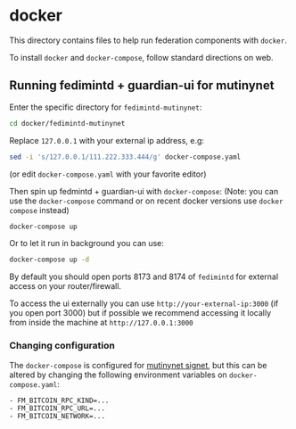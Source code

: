 # docker

This directory contains files to help run federation components with `docker`.

To install `docker` and `docker-compose`, follow standard directions on web.

## Running fedimintd + guardian-ui for mutinynet

Enter the specific directory for `fedimintd-mutinynet`:

```bash
cd docker/fedimintd-mutinynet
```

Replace `127.0.0.1` with your external ip address, e.g:

```bash
sed -i 's/127.0.0.1/111.222.333.444/g' docker-compose.yaml
```

(or edit `docker-compose.yaml` with your favorite editor)

Then spin up fedmintd + guardian-ui with `docker-compose`:
(Note: you can use the `docker-compose` command or on recent docker versions use `docker compose` instead)

```bash
docker-compose up
```

Or to let it run in background you can use:

```bash
docker-compose up -d
```

By default you should open ports 8173 and 8174 of `fedimintd` for external access on your router/firewall.

To access the ui externally you can use `http://your-external-ip:3000` (if you open port 3000) but if possible we recommend accessing it locally from inside the machine at `http://127.0.0.1:3000`

### Changing configuration

The `docker-compose` is configured for [mutinynet signet](https://blog.mutinywallet.com/mutinynet/), but this can be altered by changing the following environment variables on `docker-compose.yaml`:

```
- FM_BITCOIN_RPC_KIND=...
- FM_BITCOIN_RPC_URL=...
- FM_BITCOIN_NETWORK=...
```
